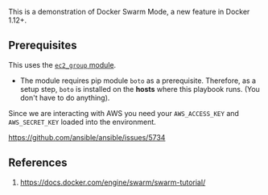 This is a demonstration of Docker Swarm Mode, a new feature in Docker 1.12+.

## Prerequisites

This uses the
[`ec2_group` module](http://docs.ansible.com/ansible/ec2_group_module.html).

* The module requires pip module `boto` as a prerequisite. Therefore, as a
  setup step, `boto` is installed on the **hosts** where this playbook
  runs. (You don't have to do anything).

Since we are interacting with AWS you need your `AWS_ACCESS_KEY` and
`AWS_SECRET_KEY` loaded into the environment.

  https://github.com/ansible/ansible/issues/5734

## References
1. https://docs.docker.com/engine/swarm/swarm-tutorial/
